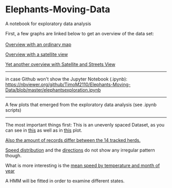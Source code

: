  # Elephants-Moving-Data
A notebook for exploratory data analysis

First, a few graphs are linked below to get an overview of the data set: <br> <br>
[Overview with an ordinary map](https://timom2110.github.io/Elephants-Moving-Data/map_chart.html)

[Overview with a satellite view](https://timom2110.github.io/Elephants-Moving-Data/map_chart2.html)

[Yet another overview with Satellite and Streets View](https://timom2110.github.io/Elephants-Moving-Data/map_chart3.html)

---
in case Github won't show the Jupyter Notebook (.ipynb):
https://nbviewer.org/github/TimoM2110/Elephants-Moving-Data/blob/master/elephantsexploration.ipynb

---

A few plots that emerged from the exploratory data analysis (see .ipynb scripts)

---

The most important things first: This is an unevenly spaced Dataset, as you can see in [this](https://timom2110.github.io/Elephants-Moving-Data/intervals_between_records.html) as well as in [this](https://timom2110.github.io/Elephants-Moving-Data/number_of_records_per_day.html) plot. <br>

[Also the amount of records differ between the 14 tracked herds.](https://timom2110.github.io/Elephants-Moving-Data/countplot.svg) <br>

[Speed distribution](https://timom2110.github.io/Elephants-Moving-Data/Histogram_of_speeds.html) and the [directions](https://timom2110.github.io/Elephants-Moving-Data/Histogram_of_directions.html) do not show any irregular pattern though. <br>

What is more interesting is the [mean speed by temperature and month of year](https://timom2110.github.io/Elephants-Moving-Data/Mean_speed_by_temperature_and_month_of_year.html)

A HMM will be fitted in order to examine different states.

